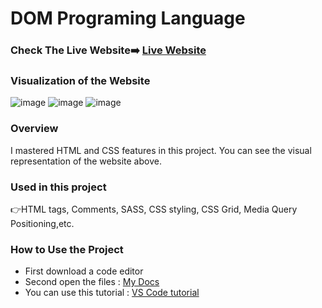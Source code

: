 # DOM Programing Language

### Check The Live Website➡️ [Live Website](https://sekunev.github.io/Projects/27_DOM_Kredi/)

### Visualization of the Website
![image](https://user-images.githubusercontent.com/101554737/189959152-7d5ecbd0-54e1-4b0f-bf18-418d2178a5bd.png)
![image](https://user-images.githubusercontent.com/101554737/189959254-7c9f2342-d40c-4d59-9cf4-319113511cb4.png)
![image](https://user-images.githubusercontent.com/101554737/189959339-95b9a609-f822-40b7-8fc6-c4bca522b78b.png)




### Overview

I mastered HTML and CSS features in this project. You can see the visual representation of the website above.

### Used in this project

👉HTML tags, Comments, SASS, CSS styling, CSS Grid, Media Query Positioning,etc.

### How to Use the Project

- First download a code editor
- Second open the files : [My Docs](https://github.com/Sekunev/Projects/tree/main/22_SASS_Portfolio)
- You can use this tutorial : [VS Code tutorial](https://www.youtube.com/watch?v=fJEbVCrEMSE)
